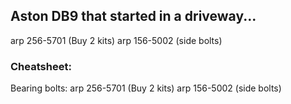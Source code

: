## Aston DB9 that started in a driveway...
arp 256-5701 (Buy 2 kits)
arp 156-5002 (side bolts)


### Cheatsheet:
Bearing bolts:
arp 256-5701 (Buy 2 kits)
arp 156-5002 (side bolts)


